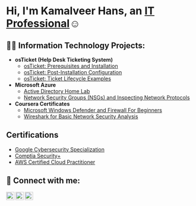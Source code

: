 <h1>Hi, I'm Kamalveer Hans, an <a href="www.linkedin.com/in/kamalveer-hans-84ab92246">IT Professional</a>☺</h1>

<h2>👨‍💻 Information Technology Projects:</h2>

- <b>osTicket (Help Desk Ticketing System)</b>
  - [osTicket: Prerequisites and Installation](https://github.com/kamalveerhans/osticket-install)
  - [osTicket: Post-Installation Configuration](https://github.com/joshmadakorcc/post-install-config)
  - [osTicket: Ticket Lifecycle Examples](https://github.com/joshmadakorcc/ticket-lifecycle)
- <b>Microsoft Azure</b>
  - [Active Directory Home Lab](https://github.com/kamalveerhans/ActiveDirectoryLab/blob/main/README.md)
  - [Network Security Groups (NSGs) and Inspecting Network Protocols](https://github.com/joshmadakorcc/azure-network-protocols)
- <b>Coursera Certificates</b>
  - [Microsoft Windows Defender and Firewall For Beginners](https://www.coursera.org/account/accomplishments/verify/PQ4DFEJAZ84B)
  - [Wireshark for Basic Network Security Analysis](https://www.coursera.org/account/accomplishments/verify/JLNM84LWLH7Z)

<h2>Certifications</h2>

- [Google Cybersecurity Specialization](https://www.coursera.org/account/accomplishments/specialization/YFETUU5MXQQ5)
- [Comptia Security+](https://www.credly.com/badges/f18465a8-b43d-45cc-85b9-a8aa5939e594/linked_in_profile)
- [AWS Certified Cloud Practitioner](https://www.credly.com/badges/fa38db9c-6631-4b81-b3d7-01bc8c01fddb/linked_in_profile)

<h2> 🤳 Connect with me:</h2>

[<img align="left" alt="JoshMadakor | Twitter" width="22px" src="https://cdn.jsdelivr.net/npm/simple-icons@v3/icons/twitter.svg" />][twitter]
[<img align="left" alt="JoshMadakor | LinkedIn" width="22px" src="https://cdn.jsdelivr.net/npm/simple-icons@v3/icons/linkedin.svg" />][linkedin]
[<img align="left" alt="JoshMadakor | Instagram" width="22px" src="https://cdn.jsdelivr.net/npm/simple-icons@v3/icons/instagram.svg" />][instagram]

[twitter]: https://twitter.com/kamalveerhans
[instagram]: https://www.instagram.com/kamalveerhans/
[linkedin]: https://www.linkedin.com/in/kamalveer-hans-84ab92246/

<!--
**joshmadakor1/joshmadakor1** is a ✨ _special_ ✨ repository because its `README.md` (this file) appears on your GitHub profile.

Here are some ideas to get you started:

- 🔭 I’m currently working on ...
- 🌱 I’m currently learning ...
- 👯 I’m looking to collaborate on ...
- 🤔 I’m looking for help with ...
- 💬 Ask me about ...
- 📫 How to reach me: ...
- 😄 Pronouns: ...
- ⚡ Fun fact: ...
-->
